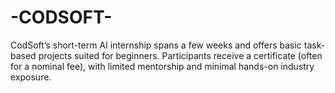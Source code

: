 # -CODSOFT-
CodSoft’s short-term AI internship spans a few weeks and offers basic task-based projects suited for beginners. Participants receive a certificate (often for a nominal fee), with limited mentorship and minimal hands-on industry exposure.
